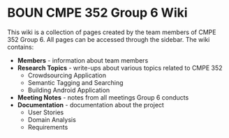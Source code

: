 # BOUN CMPE 352 Group 6 Wiki #

This wiki is a collection of pages created by the team members of CMPE 352 Group 6. All pages can be accessed through the sidebar. The wiki contains:

  * **Members** - information about team members
  * **Research Topics** - write-ups about various topics related to CMPE 352
    * Crowdsourcing Application
    * Semantic Tagging and Searching
    * Building Android Application
  * **Meeting Notes** - notes from all meetings Group 6 conducts
  * **Documentation** - documentation about the project
    * User Stories
    * Domain Analysis
    * Requirements